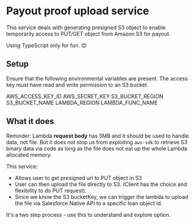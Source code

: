 # Payout proof upload service

This service deals with generating presigned S3 object to enable temporarily access to PUT/GET object from Amazon S3 for payout.

Using TypeScript only for fun. 😊

## Setup

Ensure that the following environmental variables are present. The access key must have read and write permission to an S3 bucket.

AWS_ACCESS_KEY_ID
AWS_SECRET_KEY
S3_BUCKET_REGION
S3_BUCKET_NAME
LAMBDA_REGION
LAMBDA_FUNC_NAME

## What it does

Reminder: Lambda **request body** has 5MB and it should be used to handle data, not file. But it does not stop us from exploiting `aws-sdk` to retrieve S3 binary data via code as long as the file does not eat up the whole Lambda allocated memory.

This service:

* Allows user to get presigned url to PUT object in S3
* User can then upload the file directly to S3. (Client has the choice and flexibility to do PUT request).
* Since we know the S3 bucketKey, we can trigger the lambda to upload the file via Salesforce Native API to a specific loan object id.

It's a two step process - use this to understand and explore option.
